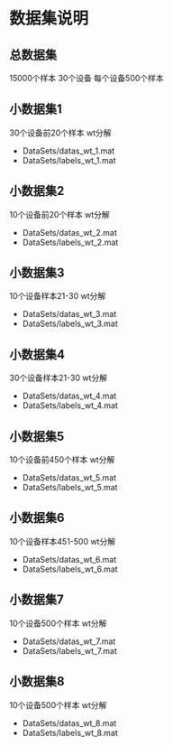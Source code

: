 # 数据集说明

## 总数据集
15000个样本
30个设备
每个设备500个样本

## 小数据集1

30个设备前20个样本 wt分解

- DataSets/datas_wt_1.mat
- DataSets/labels_wt_1.mat

## 小数据集2

10个设备前20个样本 wt分解

- DataSets/datas_wt_2.mat
- DataSets/labels_wt_2.mat

## 小数据集3

10个设备样本21-30 wt分解

- DataSets/datas_wt_3.mat
- DataSets/labels_wt_3.mat

## 小数据集4

30个设备样本21-30 wt分解

- DataSets/datas_wt_4.mat
- DataSets/labels_wt_4.mat

## 小数据集5

10个设备前450个样本 wt分解

- DataSets/datas_wt_5.mat
- DataSets/labels_wt_5.mat

## 小数据集6

10个设备样本451-500 wt分解

- DataSets/datas_wt_6.mat
- DataSets/labels_wt_6.mat

## 小数据集7

10个设备500个样本 wt分解

- DataSets/datas_wt_7.mat
- DataSets/labels_wt_7.mat

## 小数据集8

10个设备500个样本 wt分解

- DataSets/datas_wt_8.mat
- DataSets/labels_wt_8.mat
